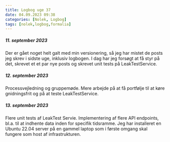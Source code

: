 ```yaml
---
title: Logbog uge 37
date: 04.09.2023 09:38
categories: [Nolek, Logbog]
tags: [nolek,logbog,formalia]
---
```


##### 11. september 2023
Der er gået noget helt galt med min versionering, så jeg har mistet de posts jeg skrev i sidste uge, inklusiv logbogen.
I dag har jeg forsøgt at få styr på det, skrevet et et par nye posts og skrevet unit tests på LeakTestService.

##### 12. september 2023
Processvejledning og gruppemøde. Mere arbejde på at få portfølje til at køre gnidningsfrit og på at teste LeakTestService.

##### 13. september 2023
Flere unit tests af LeakTest Servie. Implementering af flere API endpoints, bl.a. til at indhente data inden for specifik 
tidsramme. 
Jeg har installeret en Ubuntu 22.04 server på en gammel laptop som i første omgang skal fungere som host af infrastrukturen.

